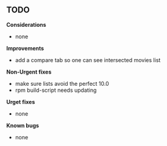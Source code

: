 
## TODO

**Considerations**
* none

**Improvements**
* add a compare tab so one can see intersected movies list

**Non-Urgent fixes**
* make sure lists avoid the perfect 10.0
* rpm build-script needs updating

**Urget fixes**
* none

**Known bugs**
* none

